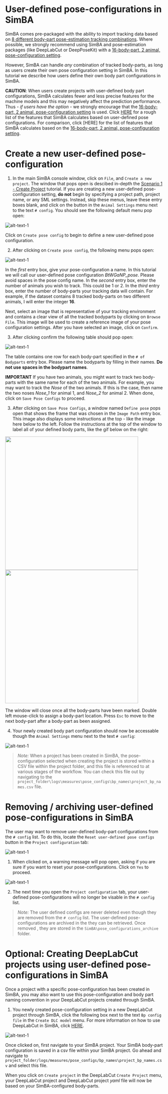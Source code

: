 # User-defined pose-configurations in SimBA

SimBA comes pre-packaged with the ability to import tracking data based on [8 different body-part pose-estimation tracking combinations](https://github.com/sgoldenlab/simba/blob/master/docs/Tutorial_DLC.md#pose-estimation-body-part-labelling). Where possible, we strongly recommend using SimBA and pose-estimation packages (like DeepLabCut or DeepPoseKit) with a [16-body-part, 2 animal, pose-configuration setting](https://github.com/sgoldenlab/simba/blob/master/docs/Tutorial_DLC.md#pose-estimation-body-part-labelling).

However, SimBA can handle *any* combination of tracked body-parts, as long as users create their own pose configuration setting in SimBA. In this tutorial we describe how users define their own body part configurations in SimBA. 

 **CAUTION**: When users create projects with user-defined body part configurations, SimBA calculates fewer and less precise features for the machine models and this may negatively affect the prediction performance. Thus - *if users have the option* - we strongly encourage  that the [16-body-part, 2 animal, pose-configuration setting](https://github.com/sgoldenlab/simba/blob/master/docs/Tutorial_DLC.md#pose-estimation-body-part-labelling) is used. Click [HERE](https://github.com/sgoldenlab/simba/blob/master/misc/features_user_defined_pose_config.csv) for a rough list of the features that SimBA calculates based on user-defined pose configurations. For comparison, click [HERE] for the list of features that SimBA calculates based on the [16-body-part, 2 animal, pose-configuration setting](https://github.com/sgoldenlab/simba/blob/master/misc/Feature_description.csv). 

# Create a new user-defined pose-configuration

1. In the main SimBA console window, click on `File`, and `Create a new project`. The window that pops open is descibed in-depth the [Scenario 1 - Create Project](https://github.com/sgoldenlab/simba/blob/master/docs/Scenario1.md#step-1-generate-project-config) tutorial. If you are creating a new user-defined pose-configuration setting, **do not** begin by specifying a project path, project name, or any SML settings. Instead, skip these menus, leave these entry boxes blank, and click on the button in the `Animal Settings` menu next to the text `# config`. You should see the following default menu pop open:

![alt-text-1](https://github.com/sgoldenlab/simba/blob/master/images/Project_config_99.PNG "Pose config menu 1")

Click on `Create pose config` to begin to define a new user-defined pose configuration. 

2.  After clicking on `Create pose config`, the following menu pops open:

![alt-text-1](https://github.com/sgoldenlab/simba/blob/master/images/Pose_config_2.PNG "Pose config menu 2")

In the *first* entry box, give your pose-configuration a name. In this tutorial we will call our user-defined pose configuration *BtWGaNP_pose*. Please avoid spaces in the pose config name. In the *second* entry box, enter the number of animals you wish to track. This could be 1 or 2. In the *third* entry box, enter the number of body-parts your tracking data will contain. For example, if the dataset contains 8 tracked body-parts on two different animals, I will enter the integer **16**. 

Next, select an image that is representative of your tracking environment and contains a clear view of all the tracked bodyparts by clicking on `Browse File`. This image will be used to create a reference image of your pose configuration settings. After you have selected an image, click on `Confirm`.

3. After clicking confirm the following table should pop open:

![alt-text-1](https://github.com/sgoldenlab/simba/blob/master/images/Pose_config_image_3.PNG "Pose config menu 3")

The table contains one row for each body-part specified in the `# of Bodyparts` entry box. Please name the bodyparts by filling in their names. **Do not use spaces in the bodypart names**.

**IMPORTANT** If you have two animals, you might want to track two body-parts with the same name for each of the two animals. For example, you may want to track the *Nose* of the two animals. If this is the case, then name the two noses *Nose_1* for animal 1, and *Nose_2* for animal 2.  When done, click on `Save Pose Configs` to proceed. 

3. After clicking on `Save Pose Configs`, a window named `Define pose` pops open that shows the frame that was chosen in the `Image Path` entry box. This image also displays some instructions at the top - like the image here below to the left. Follow the instructions at the top of the window to label all of your defined body parts, like the gif below on the right: 

<img src="https://github.com/sgoldenlab/simba/blob/master/images/Pose_config_image_4.PNG" width="425"/> <img src="https://github.com/sgoldenlab/simba/blob/master/images/Draw_pose.gif" width="425"/>

The window will close once all the body-parts have been marked. Double left mouse-click to assign a body-part location. Press `Esc` to move to the next body-part after a body-part as been assigned. 

4. Your newly created body part configuration should now be accessable though the `Animal Settings` menu next to the text `# config`:

![alt-text-1](https://github.com/sgoldenlab/simba/blob/master/images/Pose_config_image_5.PNG "Pose config menu 5")

>*Note:* When a project has been created in SimBA, the pose-configuration selected when creating the project is stored within a CSV file within the project folder, and this file is referenced to at various stages of the workflow. You can check this file out by navigating to the `project_folder\logs\measures\pose_configs\bp_names\project_bp_names.csv` file.

# Removing / archiving user-defined pose-configurations in SimBA

The user may want to remove user-defined body-part configurations from the `# config` list. To do this, locate the `Reset user-defined pose configs` button in the `Project configuration` tab:

![alt-text-1](https://github.com/sgoldenlab/simba/blob/master/images/Project_config_100.PNG "Pose config menu 1")

1. When clicked on, a warning message will pop open, asking if you are sure if you want to reset your pose-configurations. Click on `Yes` to proceed. 

![alt-text-1](https://github.com/sgoldenlab/simba/blob/master/images/warning11.PNG "Pose config menu 1")

2. The next time you open the `Project configuration` tab, your user-defined pose-configurations will no longer be visable in the `# config` list. 

>*Note:* The user defined configs are never deleted even though they are removed from the `# config` list. The user-defined pose-configurations are archived in the they can be retrieved. Once removed , they are stored in the `SimBA\pose_configurations_archive` folder.  

# Optional: Creating DeepLabCut projects using user-defined pose-configurations in SimBA

Once a project with a specific pose-configuration has been created in SimBA, you may also want to use this pose-configuration and body part naming convention in your DeepLabCut projects created through SimBA. 

1. You newly created pose-configuration setting in a new DeepLabCut project through SimBA, click the following box next to the text `Bp config file` in the `Create DLC model` menu. For more information on how to use DeepLabCut in SimBA, click [HERE](https://github.com/sgoldenlab/simba/blob/simba_JJ_branch/docs/Tutorial_DLC.md).

![alt-text-1](https://github.com/sgoldenlab/simba/blob/master/images/DLC_menu_pose.png "Pose config menu 6")

Once clicked on, first navigate to your SimBA project. Your SimBA body-part configuration is saved in a csv file within your SimBA project. Go ahead and navigate to `project_folder/logs/measures/pose_configs/bp_names\project_bp_names.csv` and select this file. 

When you click on `Create project` in the  DeepLabCut `Create Project` menu, your DeepLabCut project and DeepLabCut project *yaml* file will now be based on your SimBA-configured body-parts.  











